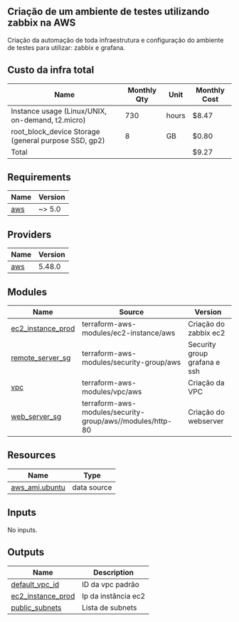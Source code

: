 ## Criação de um ambiente de testes utilizando zabbix na AWS
Criação da automação de toda infraestrutura e configuração do ambiente de testes para utilizar: zabbix e grafana.

## Custo da infra total

| Name | Monthly Qty | Unit | Monthly Cost |
|------|-------------|------|--------------|
|Instance usage (Linux/UNIX, on-demand, t2.micro) | 730 | hours  | $8.47 |
|root_block_device Storage (general purpose SSD, gp2) | 8 | GB  |  $0.80 |
|Total |  |   | $9.27 |

## Requirements

| Name | Version |
|------|---------|
| <a name="requirement_aws"></a> [aws](#requirement\_aws) | ~> 5.0 |

## Providers

| Name | Version |
|------|---------|
| <a name="provider_aws"></a> [aws](#provider\_aws) | 5.48.0 |

## Modules

| Name | Source | Version |
|------|--------|---------|
| <a name="module_ec2_instance_prod"></a> [ec2\_instance\_prod](#module\_ec2\_instance\_prod) | terraform-aws-modules/ec2-instance/aws | Criação do zabbix ec2 |
| <a name="module_remote_server_sg"></a> [remote\_server\_sg](#module\_remote\_server\_sg) | terraform-aws-modules/security-group/aws | Security group grafana e ssh |
| <a name="module_vpc"></a> [vpc](#module\_vpc) | terraform-aws-modules/vpc/aws | Criação da VPC |
| <a name="module_web_server_sg"></a> [web\_server\_sg](#module\_web\_server\_sg) | terraform-aws-modules/security-group/aws//modules/http-80 | Criação do webserver |

## Resources

| Name | Type |
|------|------|
| [aws_ami.ubuntu](https://registry.terraform.io/providers/hashicorp/aws/latest/docs/data-sources/ami) | data source |

## Inputs

No inputs.

## Outputs

| Name | Description |
|------|-------------|
| <a name="output_default_vpc_id"></a> [default\_vpc\_id](#output\_default\_vpc\_id) | ID da vpc padrão |
| <a name="output_ec2_instance_prod"></a> [ec2\_instance\_prod](#output\_ec2\_instance\_prod) | Ip da instância ec2 |
| <a name="output_public_subnets"></a> [public\_subnets](#output\_public\_subnets) | Lista de subnets |
